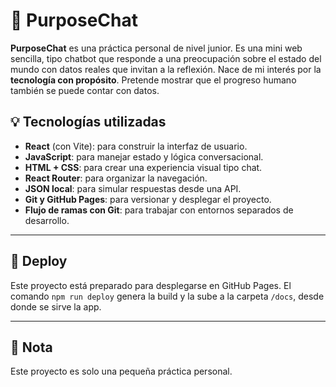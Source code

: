 # 💬 PurposeChat

**PurposeChat** es una práctica personal de nivel junior. Es una mini web sencilla, tipo chatbot que responde a una preocupación sobre el estado del mundo con datos reales que invitan a la reflexión. Nace de mi interés por la **tecnología con propósito**. Pretende mostrar que el progreso humano también se puede contar con datos.

## 💡 Tecnologías utilizadas

- **React** (con Vite): para construir la interfaz de usuario.
- **JavaScript**: para manejar estado y lógica conversacional.
- **HTML + CSS**: para crear una experiencia visual tipo chat.
- **React Router**: para organizar la navegación.
- **JSON local**: para simular respuestas desde una API.
- **Git y GitHub Pages**: para versionar y desplegar el proyecto.
- **Flujo de ramas con Git**: para trabajar con entornos separados de desarrollo.

---

## 🚀 Deploy

Este proyecto está preparado para desplegarse en GitHub Pages. El comando `npm run deploy` genera la build y la sube a la carpeta `/docs`, desde donde se sirve la app.

---

## 📌 Nota

Este proyecto es solo una pequeña práctica personal.
